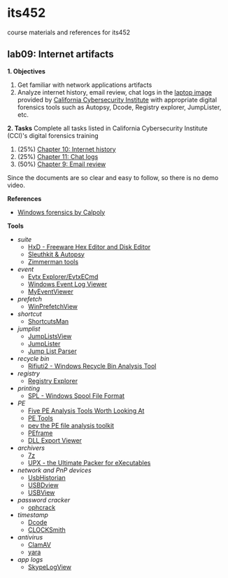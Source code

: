 # its452
course materials and references for its452

## lab09: Internet artifacts

**1. Objectives**

1. Get familiar with network applications artifacts
2. Analyze internet history, email review, chat logs in the [laptop image](https://drive.google.com/file/d/1ayGZIIm91I2GS_8rNUGxc7lIOkn2CbW0/view) provided by [California Cybersecurity Institute](https://cci.calpoly.edu/2019-digital-forensics-downloads) with appropriate digital forensics tools such as Autopsy, Dcode, Registry explorer, JumpLister, etc.

**2. Tasks**
Complete all tasks listed in California Cybersecurity Institute (CCI)'s digital forensics training 
1. (25%) [Chapter 10: Internet history](https://cci.calpoly.edu/2019-digital-forensics-downloads)
2. (25%) [Chapter 11: Chat logs](https://cci.calpoly.edu/2019-digital-forensics-downloads)
3. (50%) [Chapter 9: Email review](https://cci.calpoly.edu/2019-digital-forensics-downloads)

Since the documents are so clear and easy to follow, so there is no demo video.

**References**
* [Windows forensics by Calpoly](https://cci.calpoly.edu/2019-digital-forensics-downloads)

**Tools**
  * _suite_
    * [HxD - Freeware Hex Editor and Disk Editor](https://mh-nexus.de/)
    * [Sleuthkit & Autopsy](https://www.sleuthkit.org/)
    * [Zimmerman tools](https://ericzimmerman.github.io/)
  * _event_
    * [Evtx Explorer/EvtxECmd](https://ericzimmerman.github.io/)
    * [Windows Event Log Viewer](https://tzworks.net/prototype_page.php?proto_id=4)
    * [MyEventViewer ](https://www.nirsoft.net/utils/my_event_viewer.html)
  * _prefetch_
    * [WinPrefetchView](https://www.nirsoft.net/utils/win_prefetch_view.html)
  * _shortcut_
    * [ShortcutsMan](https://www.nirsoft.net/utils/shman.html)
  * _jumplist_
    * [JumpListsView](https://www.nirsoft.net/utils/jump_lists_view.html)
    * [JumpLister](https://github.com/woanware/JumpLister)
    * [Jump List Parser](https://tzworks.net/download_links.php)
  * _recycle bin_
    * [Rifiuti2 - Windows Recycle Bin Analysis Tool](https://abelcheung.github.io/rifiuti2/)
  * _registry_
    * [Registry Explorer](https://ericzimmerman.github.io/)
  * _printing_
    * [SPL - Windows Spool File Format](https://www.undocprint.org/formats/winspool/spl)
  * _PE_
    * [Five PE Analysis Tools Worth Looking At](https://blog.malwarebytes.com/threat-analysis/2014/05/five-pe-analysis-tools-worth-looking-at/)
    * [PE Tools](https://petoolse.github.io/petools/)
    * [pev the PE file analysis toolkit](http://pev.sourceforge.net/)
    * [PEframe](https://github.com/guelfoweb/peframe)
    * [DLL Export Viewer](https://www.nirsoft.net/utils/dll_export_viewer.html)
  * _archivers_
    * [7z](https://www.7-zip.org/download.html)
    * [UPX - the Ultimate Packer for eXecutables](https://upx.github.io/)
  * _network and PnP devices_
    * [UsbHistorian](https://4discovery.com/our-tools/usb-historian/)
    * [USBDview](http://www.nirsoft.net/utils/usb_devices_view.html)
    * [USBView](https://docs.microsoft.com/en-us/windows-hardware/drivers/debugger/usbview?redirectedfrom=MSDN)
  * _password cracker_
    * [ophcrack](https://ophcrack.sourceforge.io/)
  * _timestamp_
    * [Dcode](https://www.digital-detective.net/digital-forensic-software/free-tools/)
    * [CLOCKSmith](http://evigator.com/free-apps/clocksmith)
  * _antivirus_
    * [ClamAV](https://www.clamav.net/)
    * [yara](https://virustotal.github.io/yara/)
  * _app logs_
    * [SkypeLogView](http://www.nirsoft.net/utils/skype_log_view.html)

